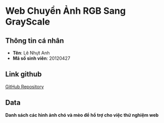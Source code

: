 # Web Chuyển Ảnh RGB Sang GrayScale

## Thông tin cá nhân
- **Tên**: Lê Nhựt Anh
- **Mã số sinh viên**: 20120427

## Link github
[GitHub Repository](https://github.com/LeAnh2105/My_Web.git)

## Data
**Danh sách các hình ảnh chó và mèo để hổ trợ cho việc thử nghiệm web**

